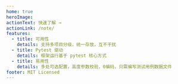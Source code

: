 ```yaml
---
home: true
heroImage: 
actionText: 快速了解 →
actionLink: /note/
features:
  - title: 可用性
    details: 支持多项目分级，统一存放，互不干扰
  - title: Pytest 驱动
    details: 框架运行基于 pytest 核心方式
  - title: 易用性
    details: 多处可选配置，高度参数校验，0编码，只需编写测试用例数据文件
footer: MIT Licensed
---
```

